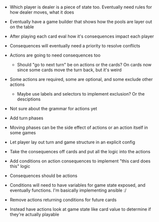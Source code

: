 * Which player is dealer is a piece of state too. Eventually need rules for how
  dealer moves, what it does
* Eventually have a game builder that shows how the pools are layer out on the
  table
* After playing each card eval how it's consequences impact each player
* Consequences will eventually need a priority to resolve conflicts
* Actions are going to need consequences too
  * Should "go to next turn" be on actions or the cards? On cards now since some cards move the turn back, but it's weird
* Some actions are required, some are optional, and some exclude other actions
  * Maybe use labels and selectors to implement exclusion? Or the desciptions
* Not sure about the grammar for actions yet

* Add turn phases
* Moving phases can be the side effect of actions or an action itself in some
  games
* Let player lay out turn and game structure in an explicit config
* Take the consequences off cards and put all the logic into the actions
* Add conditions on action consequences to implement "this card does this"
  logic
* Consequences should be actions
* Conditions will need to have variables for game state exposed, and eventually
  functions. I'm basically implementing ansible :/
* Remove actions returning conditions for future cards
* Instead have actions look at game state like card value to determine if
  they're actually playable
